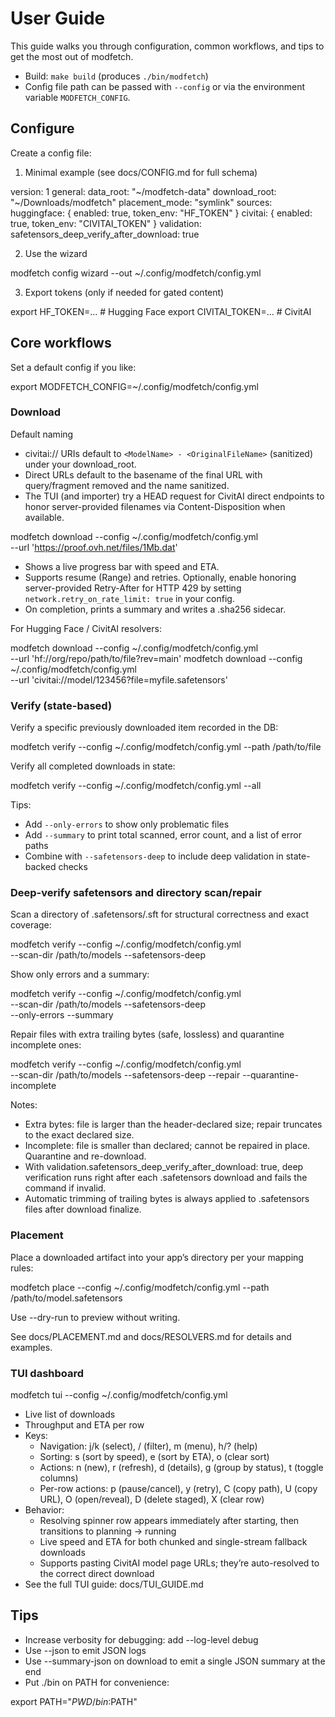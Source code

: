 # User Guide

This guide walks you through configuration, common workflows, and tips to get the most out of modfetch.

- Build: `make build` (produces `./bin/modfetch`)
- Config file path can be passed with `--config` or via the environment variable `MODFETCH_CONFIG`.

## Configure

Create a config file:

1) Minimal example (see docs/CONFIG.md for full schema)

version: 1
general:
  data_root: "~/modfetch-data"
  download_root: "~/Downloads/modfetch"
  placement_mode: "symlink"
sources:
  huggingface: { enabled: true, token_env: "HF_TOKEN" }
  civitai:     { enabled: true, token_env: "CIVITAI_TOKEN" }
validation:
  safetensors_deep_verify_after_download: true

2) Use the wizard

modfetch config wizard --out ~/.config/modfetch/config.yml

3) Export tokens (only if needed for gated content)

export HF_TOKEN=...    # Hugging Face
export CIVITAI_TOKEN=...  # CivitAI

## Core workflows

Set a default config if you like:

export MODFETCH_CONFIG=~/.config/modfetch/config.yml

### Download

Default naming
- civitai:// URIs default to `<ModelName> - <OriginalFileName>` (sanitized) under your download_root.
- Direct URLs default to the basename of the final URL with query/fragment removed and the name sanitized.
- The TUI (and importer) try a HEAD request for CivitAI direct endpoints to honor server-provided filenames via Content-Disposition when available.

modfetch download --config ~/.config/modfetch/config.yml \
  --url 'https://proof.ovh.net/files/1Mb.dat'

- Shows a live progress bar with speed and ETA.
- Supports resume (Range) and retries. Optionally, enable honoring server-provided Retry-After for HTTP 429 by setting `network.retry_on_rate_limit: true` in your config.
- On completion, prints a summary and writes a .sha256 sidecar.

For Hugging Face / CivitAI resolvers:

modfetch download --config ~/.config/modfetch/config.yml \
  --url 'hf://org/repo/path/to/file?rev=main'
modfetch download --config ~/.config/modfetch/config.yml \
  --url 'civitai://model/123456?file=myfile.safetensors'

### Verify (state-based)

Verify a specific previously downloaded item recorded in the DB:

modfetch verify --config ~/.config/modfetch/config.yml --path /path/to/file

Verify all completed downloads in state:

modfetch verify --config ~/.config/modfetch/config.yml --all

Tips:
- Add `--only-errors` to show only problematic files
- Add `--summary` to print total scanned, error count, and a list of error paths
- Combine with `--safetensors-deep` to include deep validation in state-backed checks

### Deep-verify safetensors and directory scan/repair

Scan a directory of .safetensors/.sft for structural correctness and exact coverage:

modfetch verify --config ~/.config/modfetch/config.yml \
  --scan-dir /path/to/models --safetensors-deep

Show only errors and a summary:

modfetch verify --config ~/.config/modfetch/config.yml \
  --scan-dir /path/to/models --safetensors-deep \
  --only-errors --summary

Repair files with extra trailing bytes (safe, lossless) and quarantine incomplete ones:

modfetch verify --config ~/.config/modfetch/config.yml \
  --scan-dir /path/to/models --safetensors-deep --repair --quarantine-incomplete

Notes:
- Extra bytes: file is larger than the header-declared size; repair truncates to the exact declared size.
- Incomplete: file is smaller than declared; cannot be repaired in place. Quarantine and re-download.
- With validation.safetensors_deep_verify_after_download: true, deep verification runs right after each .safetensors download and fails the command if invalid.
- Automatic trimming of trailing bytes is always applied to .safetensors files after download finalize.

### Placement

Place a downloaded artifact into your app’s directory per your mapping rules:

modfetch place --config ~/.config/modfetch/config.yml --path /path/to/model.safetensors

Use --dry-run to preview without writing.

See docs/PLACEMENT.md and docs/RESOLVERS.md for details and examples.

### TUI dashboard

modfetch tui --config ~/.config/modfetch/config.yml

- Live list of downloads
- Throughput and ETA per row
- Keys:
  - Navigation: j/k (select), / (filter), m (menu), h/? (help)
  - Sorting: s (sort by speed), e (sort by ETA), o (clear sort)
  - Actions: n (new), r (refresh), d (details), g (group by status), t (toggle columns)
  - Per-row actions: p (pause/cancel), y (retry), C (copy path), U (copy URL), O (open/reveal), D (delete staged), X (clear row)
- Behavior:
  - Resolving spinner row appears immediately after starting, then transitions to planning → running
  - Live speed and ETA for both chunked and single-stream fallback downloads
  - Supports pasting CivitAI model page URLs; they’re auto-resolved to the correct direct download
- See the full TUI guide: docs/TUI_GUIDE.md

## Tips

- Increase verbosity for debugging: add --log-level debug
- Use --json to emit JSON logs
- Use --summary-json on download to emit a single JSON summary at the end
- Put ./bin on PATH for convenience:

export PATH="$PWD/bin:$PATH"

